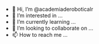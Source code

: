 - 👋 Hi, I’m @academiaderoboticalr
- 👀 I’m interested in ...
- 🌱 I’m currently learning ...
- 💞️ I’m looking to collaborate on ...
- 📫 How to reach me ...

<!---
academiaderoboticalr/academiaderoboticalr is a ✨ special ✨ repository because its `README.md` (this file) appears on your GitHub profile.
You can click the Preview link to take a look at your changes.
--->
